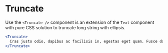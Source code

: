 
# Truncate

Use the `<Truncate />` component is an extension of the `Text` component with pure CSS solution to truncate long string with ellipsis.

```.jsx
<Truncate>
  Cras justo odio, dapibus ac facilisis in, egestas eget quam. Fusce dapibus, tellus ac cursus commodo, tortor mauris condimentum nibh, ut fermentum massa justo sit amet risus. Lorem ipsum dolor sit amet, consectetur adipiscing elit. Nulla vitae elit libero, a pharetra augue. Nullam quis risus eget urna mollis ornare vel eu leo. Cum sociis natoque penatibus et magnis dis parturient montes, nascetur ridiculus mus.
</Truncate>
```
